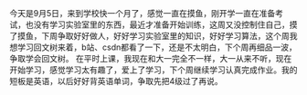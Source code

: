 今天是9月5日，来到学校快一个月了，感觉一直在摸鱼，刚开学一直在准备考试，也没有学习实验室里的东西，最近才准备开始训练，这周又没控制住自己，摸了摸鱼，下周争取好好做人，好好学习实验室里的知识，好好学习算法，这个周我想学习回文树来着，b站、csdn都看了一下，还是不太明白，下个周再细品一波，争取学会回文树。
在平时上课，我现在和大一完全不一样，大一从来不听，现在开始学习，感觉学习太有趣了，爱上了学习，下个周继续学习认真完成作业。我的短板是英语，以后好好背英语单词，争取先把4级过了再说。
